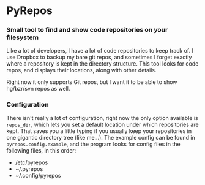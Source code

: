 # PyRepos

### Small tool to find and show code repositories on your filesystem

Like a lot of developers, I have a lot of code repositories to keep
track of.  I use Dropbox to backup my bare git repos, and sometimes I
forget exactly where a repository is kept in the directory structure.
This tool looks for code repos, and displays their locations, along with
other details.

Right now it only supports Git repos, but I want it to be able to show
hg/bzr/svn repos as well.

### Configuration

There isn't really a lot of configuration, right now the only option
available is `repos_dir`, which lets you set a default location under
which repositories are kept.  That saves you a little typing if you
usually keep your repositories in one gigantic directory tree (like
me...).  The example config can be found in `pyrepos.config.example`,
and the program looks for config files in the following files, in this
order:

  - /etc/pyrepos
  - ~/.pyrepos
  - ~/.config/pyrepos

